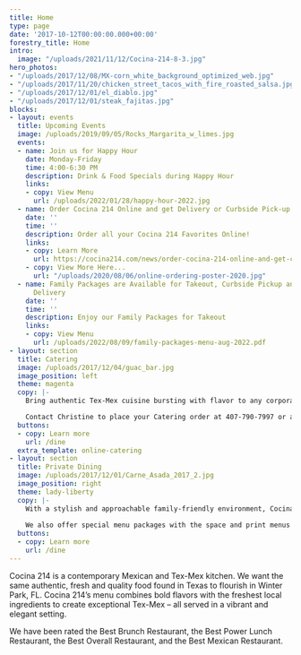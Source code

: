```yaml
---
title: Home
type: page
date: '2017-10-12T00:00:00.000+00:00'
forestry_title: Home
intro:
  image: "/uploads/2021/11/12/Cocina-214-8-3.jpg"
hero_photos:
- "/uploads/2017/12/08/MX-corn_white_background_optimized_web.jpg"
- "/uploads/2017/11/20/chicken_street_tacos_with_fire_roasted_salsa.jpg"
- "/uploads/2017/12/01/el_diablo.jpg"
- "/uploads/2017/12/01/steak_fajitas.jpg"
blocks:
- layout: events
  title: Upcoming Events
  image: /uploads/2019/09/05/Rocks_Margarita_w_limes.jpg
  events:
  - name: Join us for Happy Hour
    date: Monday-Friday
    time: 4:00-6:30 PM
    description: Drink & Food Specials during Happy Hour
    links:
    - copy: View Menu
      url: /uploads/2022/01/28/happy-hour-2022.jpg
  - name: Order Cocina 214 Online and get Delivery or Curbside Pick-up!
    date: ''
    time: ''
    description: Order all your Cocina 214 Favorites Online!
    links:
    - copy: Learn More
      url: https://cocina214.com/news/order-cocina-214-online-and-get-curbside-pick-up-or-delivery/
    - copy: View More Here...
      url: "/uploads/2020/08/06/online-ordering-poster-2020.jpg"
  - name: Family Packages are Available for Takeout, Curbside Pickup and/or
      Delivery
    date: ''
    time: ''
    description: Enjoy our Family Packages for Takeout
    links:
    - copy: View Menu
      url: /uploads/2022/08/09/family-packages-menu-aug-2022.pdf
- layout: section
  title: Catering
  image: /uploads/2017/12/04/guac_bar.jpg
  image_position: left
  theme: magenta
  copy: |-
    Bring authentic Tex-Mex cuisine bursting with flavor to any corporate, wedding or private event by selecting Cocina 214 as your catering preference. Whether the event is small or large, Cocina 214 offers a wide variety of dishes that caters to all types of palates. Cocina 214 catering combines the experience of freshly made food with dedicated high quality service to make a perfect eating experience at any event. Make your event buzz with excitement over the authentic and deliciousness Tex-Mex food provided by Cocina 214 catering service.

    Contact Christine to place your Catering order at 407-790-7997 or at catering@cocina214.com
  buttons:
  - copy: Learn more
    url: /dine
  extra_template: online-catering
- layout: section
  title: Private Dining
  image: /uploads/2017/12/01/Carne_Asada_2017_2.jpg
  image_position: right
  theme: lady-liberty
  copy: |-
    With a stylish and approachable family-friendly environment, Cocina 214 is a vibrant spot perfect for any special occasion. Our Private Dining Room, Bar and Patio are perfect venues for a variety of events.From rehearsal dinners to birthdays to corporate meetings, our venues are the perfect space. 
    
    We also offer special menu packages with the space and print menus exclusively for your event!
  buttons:
  - copy: Learn more
    url: /dine
---
```

Cocina 214 is a contemporary Mexican and Tex-Mex kitchen. We want the same authentic, fresh and quality food found in Texas to flourish in Winter Park, FL. Cocina 214’s menu combines bold flavors with the freshest local ingredients to create exceptional Tex-Mex – all served in a vibrant and elegant setting.

We have been rated the Best Brunch Restaurant, the Best Power Lunch Restaurant, the Best Overall Restaurant, and the Best Mexican Restaurant.